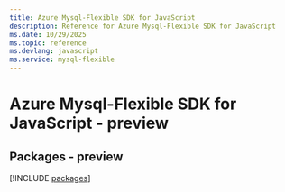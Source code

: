 ```yaml
---
title: Azure Mysql-Flexible SDK for JavaScript
description: Reference for Azure Mysql-Flexible SDK for JavaScript
ms.date: 10/29/2025
ms.topic: reference
ms.devlang: javascript
ms.service: mysql-flexible
---
```

# Azure Mysql-Flexible SDK for JavaScript - preview
## Packages - preview
[!INCLUDE [packages](mysql-flexible-index.md)]
